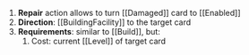 1. **Repair** action allows to turn [[Damaged]] card to [[Enabled]]
2. **Direction**: [[BuildingFacility]] to the target card
3. **Requirements**: similar to [[Build]], but:
	1. Cost: current [[Level]] of target card
